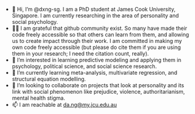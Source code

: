 - 👋 Hi, I’m @dxng-sg. I am a PhD student at James Cook University, Singapore. I am currently researching in the area of personality and social psychology. 
- 🙇‍♂️ I am grateful that github community exist. So many have made their code freely accessible so that others can learn from them, and allowing us to create impact through their work. I am committed in making my own code freely accessible (but please do cite them if you are using them in your research; I need the citation count, really). 
- 👀 I’m interested in learning predictive modeling and applying them in psychology, political science, and social science research. 
- 🌱 I’m currently learning meta-analysis, multivariate regression, and structural equation modelling. 
- 💞️ I’m looking to collaborate on projects that look at personality and its link with social phenomenon like prejudice, violence, authoritarianism, mental health stigma. 
- 📫 I am reachable at da.ng@my.jcu.edu.au

